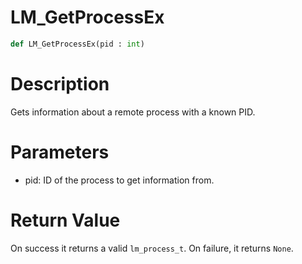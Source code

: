 # LM_GetProcessEx

```python
def LM_GetProcessEx(pid : int)
```

# Description

Gets information about a remote process with a known PID.

# Parameters

- pid: ID of the process to get information from.

# Return Value

On success it returns a valid `lm_process_t`. On failure, it returns `None`.

